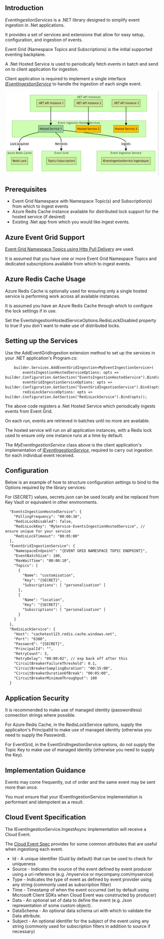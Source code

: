 Introduction
-
*EventIngestionServices* is a .NET library designed to simplify event ingestion in .Net applications.

It provides a set of services and extensions that allow for easy setup, configuration, and ingestion of events.

Event Grid (Namespace Topics and Subscriptions) is the initial supported eventing backplane.

A .Net Hosted Service is used to periodically fetch events in batch and send on to client application for ingestion. 

Client application is required to implement a single interface [*IEventIngestionService*](https://github.com/keithpatton/eventgridpoc/blob/main/EventIngestionServices/Abstractions/IEventIngestionService.cs) to handle the ingestion of each single event.

![Hosted Services Singleton](./Images/HostedServicesSingleton.png)

Prerequisites
-
- Event Grid Namespace with Namespace Topic(s) and Subscription(s) from which to ingest events
- Azure Redis Cache instance available for distributed lock support for the hosted service (if desired)
- Existing .Net app from which you would like ingest events.

Azure Event Grid Support
--
[Event Grid Namespace Topics using Http Pull Delivery](https://learn.microsoft.com/en-us/azure/event-grid/pull-delivery-overview) are used. 

It is assumed that you have one or more Event Grid Namespace Topics and dedicated subscriptions available from which to ingest events.

Azure Redis Cache Usage
--
Azure Redis Cache is optionally used for ensuring only a single hosted service is performing work across all available instances. 

It is assumed you have an Azure Redis Cache through which to configure the lock settings if in use.

Set the EventsIngestionHostedServiceOptions.RedisLockDisabled property to true if you don't want to make use of distributed locks.

Setting up the Services
-
Use the AddEventGridIngestion extension method to set up the services in your .NET application's Program.cs:

```
    builder.Services.AddEventGridIngestion<MyEventIngestionService>(
        eventsIngestionHostedServiceOptions: opts => builder.Configuration.GetSection("EventsIngestionHostedService").Bind(opts),
        eventGridIngestionServiceOptions: opts => builder.Configuration.GetSection("EventGridIngestionService").Bind(opts),
        redisLockServiceOptions: opts => builder.Configuration.GetSection("RedisLockService").Bind(opts));
```

The above code registers a .Net Hosted Service which periodically ingests events from Event Grid. 

On each run, events are retrieved in batches until no more are available. 

The hosted service will run on all application instances, with a Redis lock used to ensure only one instance runs at a time by default. 

The *MyEventIngestionService* class above is the client application's implementation of [*IEventIngestionService*](https://github.com/keithpatton/eventgridpoc/blob/main/EventIngestionServices/Abstractions/IEventIngestionService.cs), required to carry out ingestion for each individual event received. 

Configuration
-

Below is an example of how to structure configuration settings to bind to the Options required by the library services:

For {SECRET} values, secrets.json can be used locally and be replaced from Key Vault or equivalent in other environments.

```
  "EventsIngestionHostedService": {
    "PollingFrequency": "00:00:30",
    "RedisLockDisabled": false,
    "RedisLockKey": "MyService-EventsIngestionHostedService", // ensure unique for your service
    "RedisLockTimeout": "00:05:00"
  },
  "EventGridIngestionService": {
    "NamespaceEndpoint": "{EVENT GRID NAMESPACE TOPIC ENDPOINT}",
    "EventBatchSize": 100,
    "MaxWaitTime": "00:00:10",
    "Topics": [
      {
        "Name": "customisation",
        "Key": "{SECRET}",
        "Subscriptions": [ "personalisation" ]
      },
      {
        "Name": "location",
        "Key": "{SECRET}",
        "Subscriptions": [ "personalisation" ]
      }
    ]
  },
  "RedisLockService": {
    "Host": "cachetest123.redis.cache.windows.net",
    "Port": "6380",
    "Password": "{SECRET}",
    "PrincipalId": "",
    "RetryCount": 3,
    "RetryDelay": "00:00:02", // exp back off after this
    "CircuitBreakerFailureThreshold": 0.1,
    "CircuitBreakerSamplingDuration": "00:15:00",
    "CircuitBreakerDurationOfBreak": "00:05:00",
    "CircuitBreakerMinimumThroughput": 100
  }
```

Application Security
--
It is recommended to make use of managed identity (passwordless) connection strings where possible. 

For Azure Redis Cache, in the RedisLockService options, supply the applicaiton's PrincipalId to make use of managed identity (otherwise you need to supply the Password).

For EventGrid, in the EventGridIngestionService options, do not supply the Topic Key to make use of managed identity (otherwise you need to supply the Key).

Implementation Guidance
--
Events may come frequently, out of order and the same event may be sent more than once. 

You must ensure that your IEventIngestionService implementation is performant and idempotent as a result.

Cloud Event Specification
--

The IEventIngestionService.IngestAsync implementation will receive a Cloud Event. 

The [Cloud Event Spec](https://github.com/cloudevents/spec/blob/v1.0.2/cloudevents/spec.md) provides for some common attributes that are useful when ingestiong each event.

- Id - A unique identifier (Guid by default) that can be used to check for uniqueness
- Source - Indicates the source of the event defined by event producer using a uri-reference (e.g. /myservice or mycompany.com/myservice)
- Type - Indicates the type of event as defined by event provider using any string (commonly used as subscription filter)
- Time - Timestamp of when the event occurred (set by default using Microsoft Client SDKs when Cloud Event was constructed by producer)
- Data - An optional set of data to define the event (e.g. Json representation of some custom object).
- DataSchema - An optional data schema uri with which to validate the Data attribute.
- Subject - An optional identifer for the subject of the event using any string (commonly used for subscription filters in addition to source if necessary)